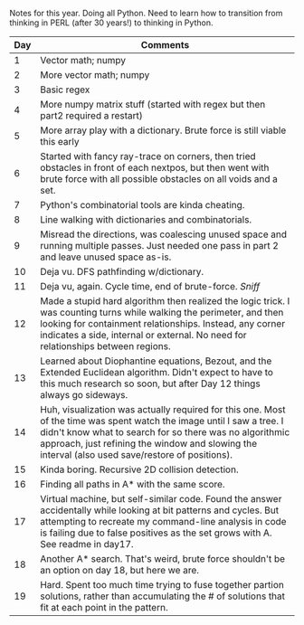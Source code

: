 Notes for this year. Doing all Python. Need to learn how to transition from thinking in PERL (after 30 years!) to thinking in Python.

| Day |Comments |
| --- |-------- |
| 1   |Vector math; numpy |
| 2   |More vector math; numpy |
| 3   |Basic regex |
| 4   |More numpy matrix stuff (started with regex but then part2 required a restart) |
| 5   |More array play with a dictionary. Brute force is still viable this early |
| 6   |Started with fancy ray-trace on corners, then tried obstacles in front of each nextpos, but then went with brute force with all possible obstacles on all voids and a set. |
| 7   |Python's combinatorial tools are kinda cheating. |
| 8   |Line walking with dictionaries and combinatorials. |
| 9   |Misread the directions, was coalescing unused space and running multiple passes. Just needed one pass in part 2 and leave unused space as-is. |
| 10  |Deja vu. DFS pathfinding w/dictionary. |
| 11  |Deja vu, again. Cycle time, end of brute-force. *Sniff* |
| 12  |Made a stupid hard algorithm then realized the logic trick. I was counting turns while walking the perimeter, and then looking for containment relationships. Instead, any corner indicates a side, internal or external. No need for relationships between regions.|
| 13  |Learned about Diophantine equations, Bezout, and the Extended Euclidean algorithm. Didn't expect to have to this much research so soon, but after Day 12 things always go sideways. |
| 14  |Huh, visualization was actually required for this one. Most of the time was spent watch the image until I saw a tree. I didn't know what to search for so there was no algorithmic approach, just refining the window and slowing the interval (also used save/restore of positions). |
| 15  |Kinda boring. Recursive 2D collision detection.|
| 16  |Finding all paths in A* with the same score.|
| 17  |Virtual machine, but self-similar code. Found the answer accidentally while looking at bit patterns and cycles. But attempting to recreate my command-line analysis in code is failing due to false positives as the set grows with A. See readme in day17.|
| 18  |Another A* search. That's weird, brute force shouldn't be an option on day 18, but here we are.|
| 19  |Hard. Spent too much time trying to fuse together partion solutions, rather than accumulating the # of solutions that fit at each point in the pattern.|
